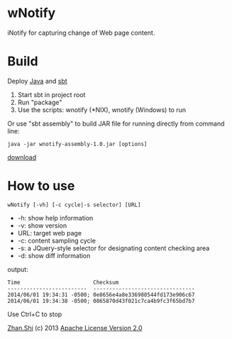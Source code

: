 wNotify
=======
iNotify for capturing change of Web page content.

Build
=====
Deploy [Java](http://www.oracle.com/technetwork/java/javase/downloads/index.html) and [sbt](http://www.scala-sbt.org/)

1. Start sbt in project root
2. Run "package"
3. Use the scripts: wnotify (*NIX), wnotify (Windows) to run

Or use "sbt assembly" to build JAR file for running directly from command line:

`java -jar wnotify-assembly-1.0.jar [options]`

[download](http://goo.gl/N62TKr)

How to use
==========
`wNotify [-vh] [-c cycle|-s selector] [URL]`

* -h:  show help information
* -v:  show version
* URL: target web page
* -c:  content sampling cycle
* -s:  a JQuery-style selector for designating content checking area
* -d:  show diff information

output:

    Time                       Checksum
    -------------------------  --------------------------------
    2014/06/01 19:34:31 -0500; 0e8656e4a8e336980544fd173e906c67
    2014/06/01 19:34:38 -0500; 0865870d43f021c7ca4b9fc3f65bd7b7

Use Ctrl+C to stop

[Zhan.Shi](http://shizhan.github.io/) (c) 2013 [Apache License Version 2.0](http://www.apache.org/licenses/)